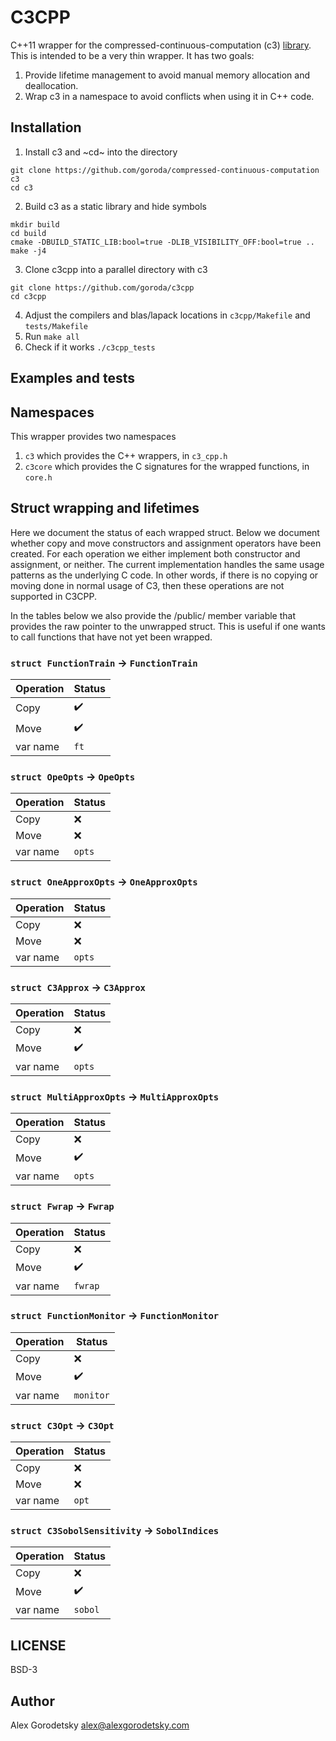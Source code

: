 # C3CPP
C++11 wrapper for the compressed-continuous-computation (c3) [library](https://github.com/goroda/compressed-continuous-computation). This is intended to be a very thin wrapper. It has two goals:

1. Provide lifetime management to avoid manual memory allocation and deallocation.
2. Wrap c3 in a namespace to avoid conflicts when using it in C++ code. 

## Installation 

1. Install c3 and ~cd~ into the directory
```
git clone https://github.com/goroda/compressed-continuous-computation c3
cd c3
```
2. Build c3 as a static library and hide symbols
```
mkdir build
cd build
cmake -DBUILD_STATIC_LIB:bool=true -DLIB_VISIBILITY_OFF:bool=true ..
make -j4
```
3. Clone c3cpp into a parallel directory with c3
```
git clone https://github.com/goroda/c3cpp
cd c3cpp
```
4. Adjust the compilers and blas/lapack locations in `c3cpp/Makefile` and `tests/Makefile`
5. Run `make all`
6. Check if it works `./c3cpp_tests`

## Examples and tests


## Namespaces

This wrapper provides two namespaces

1. `c3` which provides the C++ wrappers, in `c3_cpp.h`
2. `c3core` which provides the C signatures for the wrapped functions, in `core.h`

## Struct wrapping and lifetimes

Here we document the status of each wrapped struct. Below we document whether copy and move constructors and assignment operators have been created. For each operation we either implement both constructor and assignment, or neither. The current implementation handles the same usage patterns as the underlying C code. In other words, if there is no copying or moving done in normal usage of C3, then these operations are not supported in C3CPP.

In the tables below we also provide the /public/ member variable that provides the raw pointer to the unwrapped struct. This is useful if one wants to call functions that have not yet been wrapped.


### `struct FunctionTrain` &rarr; `FunctionTrain`
| Operation | Status             |
|-----------|--------------------|
| Copy      | :heavy_check_mark: |
| Move      | :heavy_check_mark: |
| var name  | `ft`               |


### `struct OpeOpts` &rarr; `OpeOpts`
| Operation | Status |
|-----------|--------|
| Copy      | :x:    |
| Move      | :x:    |
| var name  | `opts` |

### `struct OneApproxOpts` &rarr; `OneApproxOpts`
| Operation | Status |
|-----------|--------|
| Copy      | :x:    |
| Move      | :x:    |
| var name  | `opts` |

### `struct C3Approx` &rarr;  `C3Approx`
| Operation | Status             |
|-----------|--------------------|
| Copy      | :x:                |
| Move      | :heavy_check_mark: |
| var name  | `opts`             |

### `struct MultiApproxOpts` &rarr;  `MultiApproxOpts`
| Operation | Status             |
|-----------|--------------------|
| Copy      | :x:                |
| Move      | :heavy_check_mark: |
| var name  | `opts`             |


### `struct Fwrap` &rarr;  `Fwrap`
| Operation | Status             |
|-----------|--------------------|
| Copy      | :x:                |
| Move      | :heavy_check_mark: |
| var name  | `fwrap`            |

### `struct FunctionMonitor` &rarr;  `FunctionMonitor`
| Operation | Status             |
|-----------|--------------------|
| Copy      | :x:                |
| Move      | :heavy_check_mark: |
| var name  | `monitor`          |


### `struct C3Opt` &rarr;  `C3Opt`
| Operation | Status |
|-----------|--------|
| Copy      | :x:    |
| Move      | :x:    |
| var name  | `opt`  |

### `struct C3SobolSensitivity` &rarr;  `SobolIndices`
| Operation | Status             |
|-----------|--------------------|
| Copy      | :x:                |
| Move      | :heavy_check_mark: |
| var name  | `sobol`            |

## LICENSE
BSD-3 

## Author
Alex Gorodetsky alex@alexgorodetsky.com

